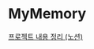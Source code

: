 # MyMemory

[프로젝트 내용 정리 (노션)](https://www.notion.so/iOS-UIKit-1-feat-AutoLayout-3ded374610e542eb8b03a6813b1a3762)
